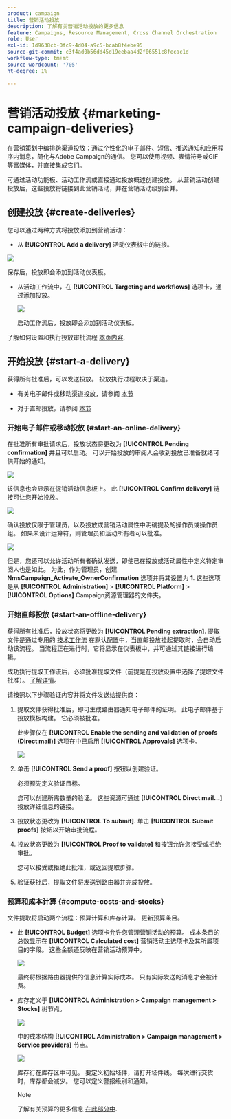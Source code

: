 ```yaml
---
product: campaign
title: 营销活动投放
description: 了解有关营销活动投放的更多信息
feature: Campaigns, Resource Management, Cross Channel Orchestration
role: User
exl-id: 1d9638cb-0fc9-4d04-a9c5-bcab8f4ebe95
source-git-commit: c3f4ad0b56dd45d19eebaa4d2f06551c8fecac1d
workflow-type: tm+mt
source-wordcount: '705'
ht-degree: 1%

---
```


# 营销活动投放 {#marketing-campaign-deliveries}

在营销策划中编排跨渠道投放：通过个性化的电子邮件、短信、推送通知和应用程序内消息，简化与Adobe Campaign的通信。 您可以使用视频、表情符号或GIF等富媒体，并直接集成它们。

可通过活动功能板、活动工作流或直接通过投放概述创建投放。 从营销活动创建投放后，这些投放将链接到此营销活动，并在营销活动级别合并。

## 创建投放 {#create-deliveries}

您可以通过两种方式将投放添加到营销活动：

* 从 **[!UICONTROL Add a delivery]** 活动仪表板中的链接。

![](assets/campaign_op_add_delivery.png)

保存后，投放即会添加到活动仪表板。

* 从活动工作流中，在 **[!UICONTROL Targeting and workflows]** 选项卡，通过添加投放。

  ![](assets/campaign-wf-delivery.png)

  启动工作流后，投放即会添加到活动仪表板。

了解如何设置和执行投放审批流程 [本页内容](marketing-campaign-approval.md).

## 开始投放 {#start-a-delivery}

获得所有批准后，可以发送投放。 投放执行过程取决于渠道。

* 有关电子邮件或移动渠道投放，请参阅 [本节](#start-an-online-delivery)

* 对于直邮投放，请参阅 [本节](#start-an-offline-delivery)

### 开始电子邮件或移动投放 {#start-an-online-delivery}

在批准所有审批请求后，投放状态将更改为 **[!UICONTROL Pending confirmation]** 并且可以启动。 可以开始投放的审阅人会收到投放已准备就绪可供开始的通知。

![](assets/confirm-delivery.png)

该信息也会显示在促销活动信息板上。 此 **[!UICONTROL Confirm delivery]** 链接可让您开始投放。

![](assets/confirm-delivery-from-dashboard.png)

确认投放仅限于管理员，以及投放或营销活动属性中明确提及的操作员或操作员组。 如果未设计运算符，则管理员和活动所有者可以批准。

![](assets/select-delivery-reviewers.png)

但是，您还可以允许活动所有者确认发送，即使已在投放或活动属性中定义特定审阅人也是如此。 为此，作为管理员，创建 **NmsCampaign_Activate_OwnerConfirmation** 选项并将其设置为 **1**. 这些选项是从 **[!UICONTROL Administration]** > **[!UICONTROL Platform]** > **[!UICONTROL Options]** Campaign资源管理器的文件夹。


### 开始直邮投放 {#start-an-offline-delivery}

获得所有批准后，投放状态将更改为 **[!UICONTROL Pending extraction]**. 提取文件是通过专用的 [技术工作流](../workflow/technical-workflows.md) 在默认配置中，当直邮投放挂起提取时，会自动启动该流程。 当流程正在进行时，它将显示在仪表板中，并可通过其链接进行编辑。

成功执行提取工作流后，必须批准提取文件（前提是在投放设置中选择了提取文件批准）。 [了解详情](marketing-campaign-approval.md#approving-an-extraction-file)。

请按照以下步骤验证内容并将文件发送给提供商：

1. 提取文件获得批准后，即可生成路由器通知电子邮件的证明。 此电子邮件基于投放模板构建。 它必须被批准。

   此步骤仅在 **[!UICONTROL Enable the sending and validation of proofs (Direct mail)]** 选项在中已启用 **[!UICONTROL Approvals]** 选项卡。

   ![](assets/enable-proof-validation.png)

1. 单击 **[!UICONTROL Send a proof]** 按钮以创建验证。

   必须预先定义验证目标。

   您可以创建所需数量的验证。 这些资源可通过 **[!UICONTROL Direct mail...]** 投放详细信息的链接。

1. 投放状态更改为 **[!UICONTROL To submit]**. 单击 **[!UICONTROL Submit proofs]** 按钮以开始审批流程。

1. 投放状态更改为 **[!UICONTROL Proof to validate]** 和按钮允许您接受或拒绝审批。

   您可以接受或拒绝此批准，或返回提取步骤。

1. 验证获批后，提取文件将发送到路由器并完成投放。

### 预算和成本计算 {#compute-costs-and-stocks}

文件提取将启动两个流程：预算计算和库存计算。 更新预算条目。

* 此 **[!UICONTROL Budget]** 选项卡允许您管理营销活动的预算。 成本条目的总数显示在 **[!UICONTROL Calculated cost]** 营销活动主选项卡及其所属项目的字段。 这些金额还反映在营销活动预算中。

  ![](assets/campaign-budget-tab.png)

  最终将根据路由器提供的信息计算实际成本。 只有实际发送的消息才会被计费。

* 库存定义于 **[!UICONTROL Administration > Campaign management > Stocks]** 树节点。

  ![](assets/campaign-stocks.png)

  中的成本结构 **[!UICONTROL Administration > Campaign management > Service providers]** 节点。

  ![](assets/campaign-service-providers.png)

  库存行在库存区中可见。 要定义初始坯件，请打开坯件线。 每次进行交货时，库存都会减少。 您可以定义警报级别和通知。


  >[!NOTE]
  >
  >了解有关预算的更多信息 [在此部分中](providers-stocks-and-budgets.md).
